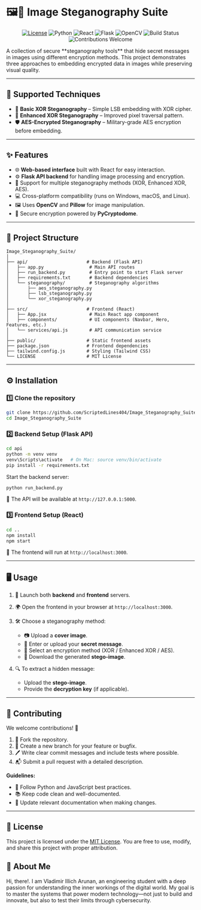 # 🖼️🔐 Image Steganography Suite

<p align="center">
  <a href= "LICENSE"><img src="https://img.shields.io/badge/License-MIT-blue.svg" alt="License" /></a>
  <img src="https://img.shields.io/badge/Python-3.8%252B-blue" alt="Python" />
  <img src="https://img.shields.io/badge/React-18%252B-blue" alt="React" />
  <img src="https://img.shields.io/badge/Flask-2.0%252B-green" alt="Flask" />
  <img src="https://img.shields.io/badge/OpenCV-4.5%252B-orange" alt="OpenCV" />
  <img src="https://img.shields.io/badge/build-passing-brightgreen" alt="Build Status" />
  <img src="https://img.shields.io/badge/contributions-welcome-blueviolet" alt="Contributions Welcome" />
</p>
A collection of secure **steganography tools** that hide secret messages in images using different encryption methods. This project demonstrates three approaches to embedding encrypted data in images while preserving visual quality.

---

## 🔐 Supported Techniques

* 🧩 **Basic XOR Steganography** – Simple LSB embedding with XOR cipher.
* 🔄 **Enhanced XOR Steganography** – Improved pixel traversal pattern.
* 🛡️ **AES-Encrypted Steganography** – Military-grade AES encryption before embedding.

---

## ✨ Features

* 🌐 **Web-based interface** built with React for easy interaction.
* ⚙️ **Flask API backend** for handling image processing and encryption.
* 🔧 Support for multiple steganography methods (XOR, Enhanced XOR, AES).
* 💻 Cross-platform compatibility (runs on Windows, macOS, and Linux).
* 🖼️ Uses **OpenCV** and **Pillow** for image manipulation.
* 🔑 Secure encryption powered by **PyCryptodome**.

---

## 📂 Project Structure

```
Image_Steganography_Suite/
│
├── api/                      # Backend (Flask API)
│   ├── app.py                 # Main API routes
│   ├── run_backend.py         # Entry point to start Flask server
│   ├── requirements.txt       # Backend dependencies
│   └── steganography/         # Steganography algorithms
│       ├── aes_steganography.py
│       ├── lsb_steganography.py
│       └── xor_steganography.py
│
├── src/                      # Frontend (React)
│   ├── App.jsx                # Main React app component
│   ├── components/            # UI components (Navbar, Hero, Features, etc.)
│   └── services/api.js        # API communication service
│
├── public/                   # Static frontend assets
├── package.json              # Frontend dependencies
├── tailwind.config.js        # Styling (Tailwind CSS)
└── LICENSE                   # MIT License
```

---

## ⚙️ Installation

### 1️⃣ Clone the repository

```bash
git clone https://github.com/ScriptedLines404/Image_Steganography_Suite.git
cd Image_Steganography_Suite
```

### 2️⃣ Backend Setup (Flask API)

```bash
cd api
python -m venv venv
venv\Scripts\activate   # On Mac: source venv/bin/activate
pip install -r requirements.txt
```

Start the backend server:

```bash
python run_backend.py
```

📍 The API will be available at `http://127.0.0.1:5000`.

### 3️⃣ Frontend Setup (React)

```bash
cd ..
npm install
npm start
```

📍 The frontend will run at `http://localhost:3000`.

---

## 🖥️ Usage

1. 🚀 Launch both **backend** and **frontend** servers.
2. 🌍 Open the frontend in your browser at `http://localhost:3000`.
3. 🛠️ Choose a steganography method:

   * 📷 Upload a **cover image**.
   * 📝 Enter or upload your **secret message**.
   * 🔐 Select an encryption method (XOR / Enhanced XOR / AES).
   * 💾 Download the generated **stego-image**.
4. 🔍 To extract a hidden message:

   * Upload the **stego-image**.
   * Provide the **decryption key** (if applicable).

---

## 🤝 Contributing

We welcome contributions! 🙌

1. 🍴 Fork the repository.
2. 🌿 Create a new branch for your feature or bugfix.
3. 🖊️ Write clear commit messages and include tests where possible.
4. 📬 Submit a pull request with a detailed description.

**Guidelines:**

* 🧹 Follow Python and JavaScript best practices.
* 📚 Keep code clean and well-documented.
* 📝 Update relevant documentation when making changes.

---

## 📜 License

This project is licensed under the [MIT License](LICENSE). You are free to use, modify, and share this project with proper attribution.

## 🌟 About Me  

Hi, there!. I am Vladimir Illich Arunan, an engineering student with a deep passion for understanding the inner workings of the digital world. My goal is to master the systems that power modern technology—not just to build and innovate, but also to test their limits through cybersecurity.
